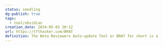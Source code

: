 ```yaml
---
status: seedling
dg-publish: true
tags:
  - tool/obsidian
creation_date: 2024-05-03 20:12
url: https://tfthacker.com/BRAT
definition: The Beta Reviewers Auto-update Tool or BRAT for short is a plugin that makes it easier for you to assist other developers with reviewing and testing their plugins and themes.
---
```



